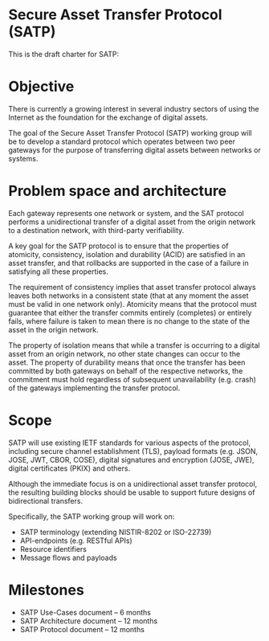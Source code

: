 # Secure Asset Transfer Protocol (SATP)

This is the draft charter for SATP:

# Objective

There is currently a growing interest in several industry sectors of using the Internet as the foundation for the exchange of digital assets.

The goal of the Secure Asset Transfer Protocol (SATP) working group will be to develop a standard protocol which operates between two peer gateways for the purpose of transferring digital assets between networks or systems.  

# Problem space and architecture

Each gateway represents one network or system, and the SAT protocol performs a unidirectional transfer of a digital asset from the origin network to a destination network, with third-party verifiability.

A key goal for the SATP protocol is to ensure that the properties of atomicity, consistency, isolation and durability (ACID) are satisfied in an asset transfer, and that rollbacks are supported in the case of a failure in satisfying all these properties.

The requirement of consistency implies that asset transfer protocol always leaves both networks in a consistent state (that at any moment the asset must be valid in one network only). Atomicity means that the protocol must guarantee that either the transfer commits entirely (completes) or entirely fails, where failure is taken to mean there is no change to the state of the asset in the origin network.

The property of isolation means that while a transfer is occurring to a digital asset from an origin network, no other state changes can occur to the asset. The property of durability means that once the transfer has been committed by both gateways on behalf of the respective networks, the commitment must hold regardless of subsequent unavailability (e.g. crash) of the gateways implementing the transfer protocol.

# Scope

SATP will use existing IETF standards for various aspects of the protocol, including secure channel establishment (TLS), payload formats (e.g. JSON, JOSE, JWT, CBOR, COSE), digital signatures and encryption (JOSE, JWE), digital certificates (PKIX) and others.

Although the immediate focus is on a unidirectional asset transfer protocol, the resulting building blocks should be usable to support future designs of bidirectional transfers.

Specifically, the SATP working group will work on:

- SATP terminology (extending NISTIR-8202 or ISO-22739)
- API-endpoints (e.g. RESTful APIs)
- Resource identifiers
- Message flows and payloads

# Milestones

- SATP Use-Cases document – 6 months
- SATP Architecture document – 12 months
- SATP Protocol document – 12 months






